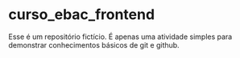 # curso_ebac_frontend
Esse é um repositório fictício. É apenas uma atividade simples para demonstrar conhecimentos básicos de git e github.
